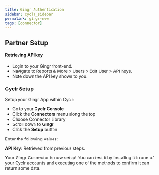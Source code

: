 ```yaml
---
title: Gingr Authentication
sidebar: cyclr_sidebar
permalink: gingr-new
tags: [connector]
---
```


## Partner Setup

#### Retrieving API key
*   Login to your Gingr front-end.
*   Navigate to Reports & More > Users > Edit User > API Keys.
*   Note down the API key shown to you.

### Cyclr Setup

Setup your Gingr App within Cyclr:

*   Go to your **Cyclr Console**
*   Click the **Connectors** menu along the top
*   Choose Connector Library
*   Scroll down to **Gingr**
*   Click the **Setup** button

Enter the following values:

**API Key**: Retrieved from previous steps.

Your Gingr Connector is now setup! You can test it by installing it in one of your Cyclr accounts and executing one of the methods to confirm it can return some data.
